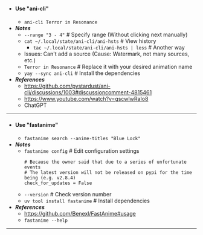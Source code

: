 - #### Use "ani-cli"
    - `ani-cli Terror in Resonance`
- ***Notes***
    - `--range "3 - 4"` # Specify range (Without clicking next manually)
    - `cat ~/.local/state/ani-cli/ani-hsts` # View history
        - `tac ~/.local/state/ani-cli/ani-hsts | less` # Another way
    - Issues: Can't add a source (Cause: Watermark, not many sources, etc.)
    - `Terror in Resonance` # Replace it with your desired animation name
    - `yay --sync ani-cli` # Install the dependencies
- ***References***
    - https://github.com/pystardust/ani-cli/discussions/1003#discussioncomment-4815461
    - https://www.youtube.com/watch?v=gscwIwRaIo8
    - ChatGPT
- ---
- #### Use "fastanime"
    - `fastanime search --anime-titles "Blue Lock"`
- ***Notes***
    - `fastanime config` # Edit configuration settings
      ```
      # Because the owner said that due to a series of unfortunate events
      # The latest version will not be released on pypi for the time being (e.g. v2.8.4)
      check_for_updates = False
      ```
    - `--version` # Check version number
    - `uv tool install fastanime` # Install dependencies
- ***References***
    - https://github.com/Benexl/FastAnime#usage
    - `fastanime --help`
- ---
